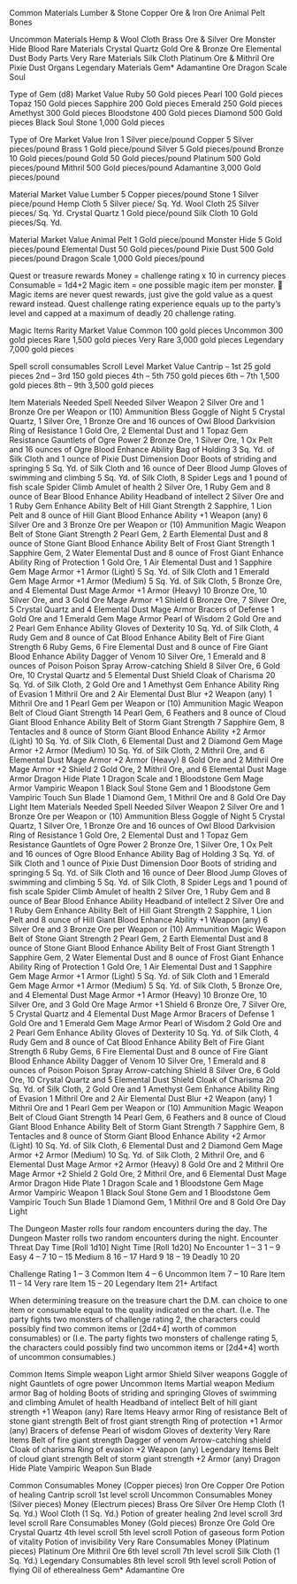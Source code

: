 Common Materials	Lumber & Stone	Copper Ore & Iron Ore	Animal Pelt	Bones

Uncommon Materials	Hemp & Wool Cloth	Brass Ore & Silver Ore	Monster Hide	Blood
Rare Materials	Crystal Quartz	Gold Ore & Bronze Ore	Elemental Dust	Body Parts
Very Rare Materials	Silk Cloth	Platinum Ore & Mithril Ore	Pixie Dust	Organs
Legendary Materials	Gem*	Adamantine Ore	Dragon Scale	Soul

Type of Gem (d8)	Market Value
Ruby	50 Gold pieces
Pearl	100 Gold pieces
Topaz	150 Gold pieces
Sapphire	200 Gold pieces
Emerald	250 Gold pieces
Amethyst	300 Gold pieces
Bloodstone	400 Gold pieces
Diamond	500 Gold pieces
Black Soul Stone	1,000 Gold pieces


Type of Ore	Market Value
Iron	1 Silver piece/pound
Copper	5 Silver pieces/pound
Brass	1 Gold piece/pound
Silver	5 Gold pieces/pound
Bronze	10 Gold pieces/pound
Gold	50 Gold pieces/pound
Platinum	500 Gold pieces/pound
Mithril	500 Gold pieces/pound
Adamantine	3,000 Gold pieces/pound

Material	Market Value
Lumber	5 Copper pieces/pound
Stone	1 Silver piece/pound
Hemp Cloth	5 Silver piece/ Sq. Yd.
Wool Cloth	25 Silver pieces/ Sq. Yd.
Crystal Quartz	1 Gold piece/pound
Silk Cloth	10 Gold pieces/Sq. Yd. 



Material	Market Value
Animal Pelt	1 Gold piece/pound
Monster Hide	5 Gold pieces/pound
Elemental Dust	50 Gold pieces/pound
Pixie Dust	500 Gold pieces/pound
Dragon Scale	1,000 Gold pieces/pound


Quest or treasure rewards
Money = challenge rating x 10 in currency pieces
Consumable = 1d4+2
Magic item = one possible magic item per monster.
	Magic items are never quest rewards, just give the gold value as a quest reward instead.
Quest challenge rating experience equals up to the party’s level and capped at a maximum of deadly 20 challenge rating.


Magic Items
Rarity	Market Value
Common	100 gold pieces
Uncommon	300 gold pieces
Rare	1,500 gold pieces
Very Rare	3,000 gold pieces
Legendary	7,000 gold pieces


Spell scroll consumables
Scroll Level	Market Value
Cantrip – 1st	25 gold pieces
2nd – 3rd	150 gold pieces
4th – 5th	750 gold pieces
6th – 7th	1,500 gold pieces
8th – 9th	3,500 gold pieces



Item	Materials Needed	Spell Needed
Silver Weapon	2 Silver Ore and 1 Bronze Ore per Weapon or (10) Ammunition	Bless
Goggle of Night	5 Crystal Quartz, 1 Silver Ore, 1 Bronze Ore and 16 ounces of Owl Blood	Darkvision
Ring of Resistance	1 Gold Ore, 2 Elemental Dust and 1 Topaz Gem	Resistance
Gauntlets of Ogre Power	2 Bronze Ore, 1 Silver Ore, 1 Ox Pelt and 16 ounces of Ogre Blood	Enhance Ability
Bag of Holding	3 Sq. Yd. of Silk Cloth  and 1 ounce of Pixie Dust	Dimension Door
Boots of striding and springing	5 Sq. Yd. of Silk Cloth and 16 ounce of Deer Blood	Jump
Gloves of swimming and climbing	5 Sq. Yd. of Silk Cloth, 8 Spider Legs and 1 pound of fish scale	Spider Climb
Amulet of health	2 Silver Ore, 1 Ruby Gem and 8 ounce of Bear Blood	Enhance Ability
Headband of intellect	2 Silver Ore and 1 Ruby Gem	Enhance Ability
Belt of Hill Giant Strength	2 Sapphire, 1 Lion Pelt and 8 ounce of Hill Giant Blood	Enhance Ability
+1 Weapon (any)	6 Silver Ore and 3 Bronze Ore per Weapon or (10) Ammunition	Magic Weapon
Belt of Stone Giant Strength 	2 Pearl Gem, 2 Earth Elemental Dust and 8 ounce of Stone Giant Blood	Enhance Ability
Belt of Frost Giant Strength	1 Sapphire Gem, 2 Water Elemental Dust and 8 ounce of Frost Giant	Enhance Ability
Ring of Protection	1 Gold Ore, 1 Air Elemental Dust and 1 Sapphire Gem	Mage Armor
+1 Armor (Light)	5 Sq. Yd. of Silk Cloth and 1 Emerald Gem	Mage Armor
+1 Armor (Medium)	5 Sq. Yd. of Silk Cloth, 5 Bronze Ore, and 4 Elemental Dust	Mage Armor
+1 Armor (Heavy)	10 Bronze Ore, 10 Silver Ore, and 3 Gold Ore	Mage Armor
+1 Shield	6 Bronze Ore, 7 Silver Ore, 5 Crystal Quartz and 4 Elemental Dust	Mage Armor
Bracers of Defense	1 Gold Ore and 1 Emerald Gem 	Mage Armor
Pearl of Wisdom	2 Gold Ore and 2 Pearl Gem	Enhance Ability
Gloves of Dexterity	10 Sq. Yd. of Silk Cloth, 4 Rudy Gem and 8 ounce of Cat Blood	Enhance Ability
Belt of Fire Giant Strength	6 Ruby Gems, 6 Fire Elemental Dust and 8 ounce of Fire Giant Blood	Enhance Ability
Dagger of Venom	10 Silver Ore, 1 Emerald and 8 ounces of Poison	Poison Spray
Arrow-catching Shield	 8 Silver Ore,  6 Gold Ore, 10 Crystal Quartz and 5 Elemental Dust	Shield
Cloak of Charisma	20 Sq. Yd. of Silk Cloth, 2 Gold Ore and 1 Amethyst Gem	Enhance Ability
Ring of Evasion	1 Mithril Ore and 2 Air Elemental Dust	Blur
+2 Weapon (any)	1 Mithril Ore and 1 Pearl Gem per Weapon or (10) Ammunition	Magic Weapon
Belt of Cloud Giant Strength	14 Pearl Gem, 6 Feathers and 8 ounce of Cloud Giant Blood	Enhance Ability
Belt of Storm Giant Strength	7 Sapphire Gem, 8 Tentacles and 8 ounce of Storm Giant Blood	Enhance Ability
+2 Armor (Light)	10 Sq. Yd. of Silk Cloth, 6 Elemental Dust and 2 Diamond Gem	Mage Armor
+2 Armor (Medium)	10 Sq. Yd. of Silk Cloth, 2 Mithril Ore, and 6 Elemental Dust	Mage Armor
+2 Armor (Heavy)	8 Gold Ore and  2 Mithril Ore	Mage Armor
+2 Shield	2 Gold Ore, 2 Mithril Ore, and 6 Elemental Dust	Mage Armor
Dragon Hide Plate	1 Dragon Scale and 1 Bloodstone Gem	Mage Armor
Vampiric Weapon	1 Black Soul Stone Gem and 1 Bloodstone Gem	Vampiric Touch
Sun Blade	1 Diamond Gem, 1 Mithril Ore and 8 Gold Ore 	Day Light
Item	Materials Needed	Spell Needed
Silver Weapon	2 Silver Ore and 1 Bronze Ore per Weapon or (10) Ammunition	Bless
Goggle of Night	5 Crystal Quartz, 1 Silver Ore, 1 Bronze Ore and 16 ounces of Owl Blood	Darkvision
Ring of Resistance	1 Gold Ore, 2 Elemental Dust and 1 Topaz Gem	Resistance
Gauntlets of Ogre Power	2 Bronze Ore, 1 Silver Ore, 1 Ox Pelt and 16 ounces of Ogre Blood	Enhance Ability
Bag of Holding	3 Sq. Yd. of Silk Cloth  and 1 ounce of Pixie Dust	Dimension Door
Boots of striding and springing	5 Sq. Yd. of Silk Cloth and 16 ounce of Deer Blood	Jump
Gloves of swimming and climbing	5 Sq. Yd. of Silk Cloth, 8 Spider Legs and 1 pound of fish scale	Spider Climb
Amulet of health	2 Silver Ore, 1 Ruby Gem and 8 ounce of Bear Blood	Enhance Ability
Headband of intellect	2 Silver Ore and 1 Ruby Gem	Enhance Ability
Belt of Hill Giant Strength	2 Sapphire, 1 Lion Pelt and 8 ounce of Hill Giant Blood	Enhance Ability
+1 Weapon (any)	6 Silver Ore and 3 Bronze Ore per Weapon or (10) Ammunition	Magic Weapon
Belt of Stone Giant Strength 	2 Pearl Gem, 2 Earth Elemental Dust and 8 ounce of Stone Giant Blood	Enhance Ability
Belt of Frost Giant Strength	1 Sapphire Gem, 2 Water Elemental Dust and 8 ounce of Frost Giant	Enhance Ability
Ring of Protection	1 Gold Ore, 1 Air Elemental Dust and 1 Sapphire Gem	Mage Armor
+1 Armor (Light)	5 Sq. Yd. of Silk Cloth and 1 Emerald Gem	Mage Armor
+1 Armor (Medium)	5 Sq. Yd. of Silk Cloth, 5 Bronze Ore, and 4 Elemental Dust	Mage Armor
+1 Armor (Heavy)	10 Bronze Ore, 10 Silver Ore, and 3 Gold Ore	Mage Armor
+1 Shield	6 Bronze Ore, 7 Silver Ore, 5 Crystal Quartz and 4 Elemental Dust	Mage Armor
Bracers of Defense	1 Gold Ore and 1 Emerald Gem 	Mage Armor
Pearl of Wisdom	2 Gold Ore and 2 Pearl Gem	Enhance Ability
Gloves of Dexterity	10 Sq. Yd. of Silk Cloth, 4 Rudy Gem and 8 ounce of Cat Blood	Enhance Ability
Belt of Fire Giant Strength	6 Ruby Gems, 6 Fire Elemental Dust and 8 ounce of Fire Giant Blood	Enhance Ability
Dagger of Venom	10 Silver Ore, 1 Emerald and 8 ounces of Poison	Poison Spray
Arrow-catching Shield	 8 Silver Ore,  6 Gold Ore, 10 Crystal Quartz and 5 Elemental Dust	Shield
Cloak of Charisma	20 Sq. Yd. of Silk Cloth, 2 Gold Ore and 1 Amethyst Gem	Enhance Ability
Ring of Evasion	1 Mithril Ore and 2 Air Elemental Dust	Blur
+2 Weapon (any)	1 Mithril Ore and 1 Pearl Gem per Weapon or (10) Ammunition	Magic Weapon
Belt of Cloud Giant Strength	14 Pearl Gem, 6 Feathers and 8 ounce of Cloud Giant Blood	Enhance Ability
Belt of Storm Giant Strength	7 Sapphire Gem, 8 Tentacles and 8 ounce of Storm Giant Blood	Enhance Ability
+2 Armor (Light)	10 Sq. Yd. of Silk Cloth, 6 Elemental Dust and 2 Diamond Gem	Mage Armor
+2 Armor (Medium)	10 Sq. Yd. of Silk Cloth, 2 Mithril Ore, and 6 Elemental Dust	Mage Armor
+2 Armor (Heavy)	8 Gold Ore and  2 Mithril Ore	Mage Armor
+2 Shield	2 Gold Ore, 2 Mithril Ore, and 6 Elemental Dust	Mage Armor
Dragon Hide Plate	1 Dragon Scale and 1 Bloodstone Gem	Mage Armor
Vampiric Weapon	1 Black Soul Stone Gem and 1 Bloodstone Gem	Vampiric Touch
Sun Blade	1 Diamond Gem, 1 Mithril Ore and 8 Gold Ore 	Day Light



The Dungeon Master rolls four random encounters during the day.
The Dungeon Master rolls two random encounters during the night.
Encounter Threat	Day Time [Roll 1d10]	Night Time [Roll 1d20]
No Encounter	1 – 3	1 – 9
Easy	4 – 7	10 – 15
Medium	8	16 – 17
Hard	9	18 – 19
Deadly	10	20

Challenge Rating
1 – 3	Common Item
4 – 6	Uncommon Item
7 – 10	Rare Item
11 – 14	Very rare Item
15 – 20	Legendary Item
21+	Artifact

When determining treasure on the treasure chart the D.M. can choice to one item or consumable equal to the quality indicated on the chart. (I.e. The party fights two monsters of challenge rating 2, the characters could possibly find two common items or [2d4+4] worth of common consumables) or (I.e. The party fights two monsters of challenge rating 5, the characters could possibly find two uncommon items or [2d4+4] worth of uncommon consumables.)

Common Items
Simple weapon
Light armor
Shield
Silver weapons
Goggle of night
Gauntlets of ogre power
Uncommon Items
Martial weapon
Medium armor
Bag of holding
Boots of striding and springing
Gloves of swimming and climbing
Amulet of health
Headband of intellect
Belt of hill giant strength
+1 Weapon (any)
Rare Items
Heavy armor
Ring of resistance
Belt of stone giant strength 
Belt of frost giant strength
Ring of protection
+1 Armor (any)
Bracers of defense
Pearl of wisdom
Gloves of dexterity
Very Rare Items
Belt of fire giant strength
Dagger of venom
Arrow-catching shield
Cloak of charisma
Ring of evasion
+2 Weapon (any)
Legendary Items
Belt of cloud giant strength
Belt of storm giant strength
+2 Armor (any)
Dragon Hide Plate
Vampiric Weapon
Sun Blade


Common Consumables
Money (Copper pieces)
Iron Ore
Copper Ore
Potion of healing
Cantrip scroll
1st level scroll
Uncommon Consumables
Money (Silver pieces)
Money (Electrum pieces)
Brass Ore
Silver Ore
Hemp Cloth (1 Sq. Yd.)
Wool Cloth (1 Sq. Yd.)
Potion of greater healing
2nd level scroll
3rd level scroll
Rare Consumables
Money (Gold pieces)
Bronze Ore
Gold Ore
Crystal Quartz
4th level scroll
5th level scroll
Potion of gaseous form
Potion of vitality
Potion of invisibility
Very Rare Consumables
Money (Platinum pieces)
Platinum Ore
Mithril Ore
6th level scroll
7th level scroll
Silk Cloth (1 Sq. Yd.)
Legendary Consumables
8th level scroll
9th level scroll
Potion of flying
Oil of etherealness
Gem*
Adamantine Ore
